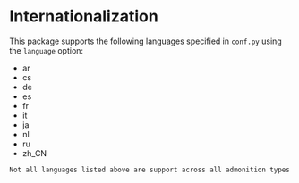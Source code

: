 # Internationalization

This package supports the following languages specified in `conf.py` using the  `language` option:

- ar
- cs
- de
- es
- fr
- it
- ja
- nl
- ru
- zh_CN

```{note} Work in progress
Not all languages listed above are support across all admonition types
```
